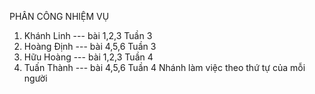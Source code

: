 PHÂN CÔNG NHIỆM VỤ
1. Khánh Linh --- bài 1,2,3 Tuần 3 
2. Hoàng Định --- bài 4,5,6 Tuần 3
3. Hữu Hoàng  --- bài 1,2,3 Tuần 4
4. Tuấn Thành --- bài 4,5,6 Tuần 4
Nhánh làm việc theo thứ tự của mỗi người
